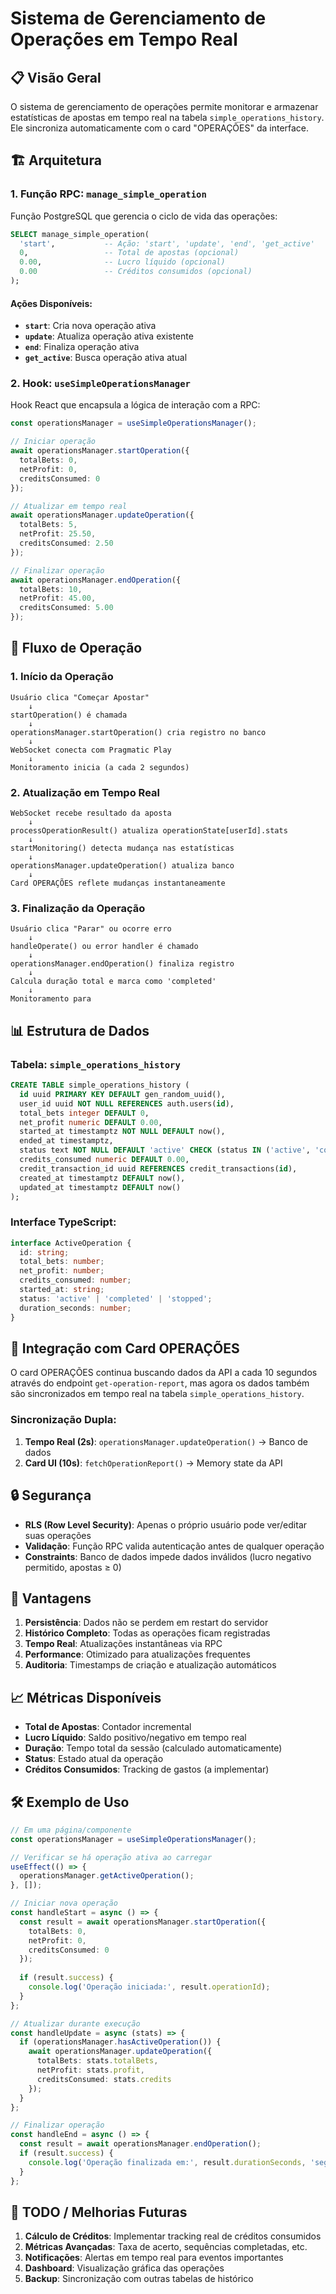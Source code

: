 # Sistema de Gerenciamento de Operações em Tempo Real

## 📋 **Visão Geral**

O sistema de gerenciamento de operações permite monitorar e armazenar estatísticas de apostas em tempo real na tabela `simple_operations_history`. Ele sincroniza automaticamente com o card "OPERAÇÕES" da interface.

## 🏗️ **Arquitetura**

### 1. **Função RPC: `manage_simple_operation`**

Função PostgreSQL que gerencia o ciclo de vida das operações:

```sql
SELECT manage_simple_operation(
  'start',           -- Ação: 'start', 'update', 'end', 'get_active'
  0,                 -- Total de apostas (opcional)
  0.00,              -- Lucro líquido (opcional)
  0.00               -- Créditos consumidos (opcional)
);
```

#### Ações Disponíveis:

- **`start`**: Cria nova operação ativa
- **`update`**: Atualiza operação ativa existente
- **`end`**: Finaliza operação ativa
- **`get_active`**: Busca operação ativa atual

### 2. **Hook: `useSimpleOperationsManager`**

Hook React que encapsula a lógica de interação com a RPC:

```typescript
const operationsManager = useSimpleOperationsManager();

// Iniciar operação
await operationsManager.startOperation({
  totalBets: 0,
  netProfit: 0,
  creditsConsumed: 0
});

// Atualizar em tempo real
await operationsManager.updateOperation({
  totalBets: 5,
  netProfit: 25.50,
  creditsConsumed: 2.50
});

// Finalizar operação
await operationsManager.endOperation({
  totalBets: 10,
  netProfit: 45.00,
  creditsConsumed: 5.00
});
```

## 🔄 **Fluxo de Operação**

### 1. **Início da Operação**
```
Usuário clica "Começar Apostar" 
    ↓
startOperation() é chamada
    ↓
operationsManager.startOperation() cria registro no banco
    ↓
WebSocket conecta com Pragmatic Play
    ↓
Monitoramento inicia (a cada 2 segundos)
```

### 2. **Atualização em Tempo Real**
```
WebSocket recebe resultado da aposta
    ↓
processOperationResult() atualiza operationState[userId].stats
    ↓
startMonitoring() detecta mudança nas estatísticas
    ↓
operationsManager.updateOperation() atualiza banco
    ↓
Card OPERAÇÕES reflete mudanças instantaneamente
```

### 3. **Finalização da Operação**
```
Usuário clica "Parar" ou ocorre erro
    ↓
handleOperate() ou error handler é chamado
    ↓
operationsManager.endOperation() finaliza registro
    ↓
Calcula duração total e marca como 'completed'
    ↓
Monitoramento para
```

## 📊 **Estrutura de Dados**

### Tabela: `simple_operations_history`

```sql
CREATE TABLE simple_operations_history (
  id uuid PRIMARY KEY DEFAULT gen_random_uuid(),
  user_id uuid NOT NULL REFERENCES auth.users(id),
  total_bets integer DEFAULT 0,
  net_profit numeric DEFAULT 0.00,
  started_at timestamptz NOT NULL DEFAULT now(),
  ended_at timestamptz,
  status text NOT NULL DEFAULT 'active' CHECK (status IN ('active', 'completed', 'stopped')),
  credits_consumed numeric DEFAULT 0.00,
  credit_transaction_id uuid REFERENCES credit_transactions(id),
  created_at timestamptz DEFAULT now(),
  updated_at timestamptz DEFAULT now()
);
```

### Interface TypeScript:

```typescript
interface ActiveOperation {
  id: string;
  total_bets: number;
  net_profit: number;
  credits_consumed: number;
  started_at: string;
  status: 'active' | 'completed' | 'stopped';
  duration_seconds: number;
}
```

## 🎯 **Integração com Card OPERAÇÕES**

O card OPERAÇÕES continua buscando dados da API a cada 10 segundos através do endpoint `get-operation-report`, mas agora os dados também são sincronizados em tempo real na tabela `simple_operations_history`.

### Sincronização Dupla:

1. **Tempo Real (2s)**: `operationsManager.updateOperation()` → Banco de dados
2. **Card UI (10s)**: `fetchOperationReport()` → Memory state da API

## 🔒 **Segurança**

- **RLS (Row Level Security)**: Apenas o próprio usuário pode ver/editar suas operações
- **Validação**: Função RPC valida autenticação antes de qualquer operação
- **Constraints**: Banco de dados impede dados inválidos (lucro negativo permitido, apostas ≥ 0)

## 🚀 **Vantagens**

1. **Persistência**: Dados não se perdem em restart do servidor
2. **Histórico Completo**: Todas as operações ficam registradas
3. **Tempo Real**: Atualizações instantâneas via RPC
4. **Performance**: Otimizado para atualizações frequentes
5. **Auditoria**: Timestamps de criação e atualização automáticos

## 📈 **Métricas Disponíveis**

- **Total de Apostas**: Contador incremental
- **Lucro Líquido**: Saldo positivo/negativo em tempo real
- **Duração**: Tempo total da sessão (calculado automaticamente)
- **Status**: Estado atual da operação
- **Créditos Consumidos**: Tracking de gastos (a implementar)

## 🛠️ **Exemplo de Uso**

```typescript
// Em uma página/componente
const operationsManager = useSimpleOperationsManager();

// Verificar se há operação ativa ao carregar
useEffect(() => {
  operationsManager.getActiveOperation();
}, []);

// Iniciar nova operação
const handleStart = async () => {
  const result = await operationsManager.startOperation({
    totalBets: 0,
    netProfit: 0,
    creditsConsumed: 0
  });
  
  if (result.success) {
    console.log('Operação iniciada:', result.operationId);
  }
};

// Atualizar durante execução
const handleUpdate = async (stats) => {
  if (operationsManager.hasActiveOperation()) {
    await operationsManager.updateOperation({
      totalBets: stats.totalBets,
      netProfit: stats.profit,
      creditsConsumed: stats.credits
    });
  }
};

// Finalizar operação
const handleEnd = async () => {
  const result = await operationsManager.endOperation();
  if (result.success) {
    console.log('Operação finalizada em:', result.durationSeconds, 'segundos');
  }
};
```

## 📝 **TODO / Melhorias Futuras**

1. **Cálculo de Créditos**: Implementar tracking real de créditos consumidos
2. **Métricas Avançadas**: Taxa de acerto, sequências completadas, etc.
3. **Notificações**: Alertas em tempo real para eventos importantes
4. **Dashboard**: Visualização gráfica das operações
5. **Backup**: Sincronização com outras tabelas de histórico 
